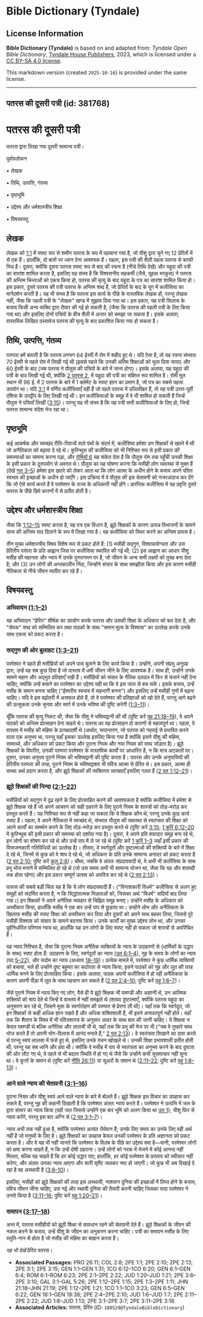 # Bible Dictionary (Tyndale)

## License Information

**Bible Dictionary (Tyndale)** is based on and adapted from: _Tyndale Open Bible Dictionary_, [Tyndale House Publishers](https://tyndaleopenresources.com/), 2023, which is licensed under a [CC BY-SA 4.0 license](https://creativecommons.org/licenses/by-sa/4.0/legalcode.en).

This markdown version (created `2025-10-16`) is provided under the same license.



--------------------------------

## पतरस की दूसरी पत्री (id: 381768)

पतरस की दूसरी पत्री
===================

पतरस द्वारा लिखा गया दूसरी सामान्य पत्री।

पूर्वावलोकन

• लेखक

• तिथि, उत्पत्ति, गंतव्य

• पृष्ठभूमि

• उद्देश्य और धर्मशास्त्रीय शिक्षा

• विषयवस्तु

लेखक
----

लेखक को [1:1](https://ref.ly/2Pet1:1) में स्पष्ट रूप से शमौन पतरस के रूप में पहचाना गया है, जो यीशु द्वारा चुने गए 12 प्रेरितों में से एक हैं। हालाँकि, दो बातों पर ध्यान देना आवश्यक हैं। पहला, इस पत्री की शैली पहला पतरस से काफी भिन्न है। दूसरा, क्योंकि दूसरा पतरस स्पष्ट रूप से बाद की रचना है (नीचे तिथि देखें) और यहूदा की पत्री का सारांश शामिल करता है, इसलिए यह संभव है कि विश्वसनीय सहकर्मी (जैसे, यूहन्ना मरकुस) ने पतरस की अन्तिम चिन्ताओं को एकत्र किया हो, पतरस की मृत्यु के बाद यहूदा के पत्र का सारांश शामिल किया हो। इस प्रकार, दुसरे पतरस की पत्री पतरस के अन्तिम शब्द हैं, जो प्रेरितों के बाद के युग में कलीसिया का मार्गदर्शन करती है। यह भी संभव है कि पतरस इस कार्य के पीछे के वास्तविक लेखक हों, परन्तु लेखक नहीं, जैसा कि पहली पत्री के "लेखक" खण्ड में सुझाव दिया गया था। इस प्रकार, यह पत्री सिलास के बजाय किसी अन्य व्यक्ति द्वारा तैयार की गई हो सकती है, (जैसा कि पतरस की पहली पत्री के लिए किया गया था) और इसलिए दोनों पत्रियों के बीच शैली में अन्तर को समझा जा सकता है। इसके अलावा, वास्तविक लिखित दस्तावेज पतरस की मृत्यु के बाद प्रकाशित किया गया हो सकता है।

तिथि, उत्पत्ति, गंतव्य
----------------------

परम्परा हमें बताती है कि पतरस लगभग 64 ईस्वी में रोम में शहीद हुए थे। यदि ऐसा है, तो यह रचना संभवतः 70 ईस्वी से पहले रोम में लिखी गई थी (इससे पहले कि उनकी अंतिम शिक्षाओं को भुला दिया जाता) और 60 ईस्वी के बाद (जब पतरस ने पौलुस की पत्रियों के बारे में जाना होगा)। इसके अलावा, यह यहूदा की पत्री के बाद लिखी गई थी, क्योंकि [2 पतरस 2,](https://ref.ly/2Pet2:1-2Pet2:22) में यहूदा की पत्री का संक्षिप्त रूप शामिल है। रोमी मूल स्थान भी 96 ई. में 2 पतरस के बारे में 1 क्लेमेंट के स्पष्ट ज्ञान का प्रमाण है, जो पत्र का सबसे पहला उपयोग था। यदि [3:1](https://ref.ly/2Pet3:1) में वर्णित कलीसियाएँ वही हैं जो पहले पतरस में उल्लिखित हैं, तो यह पत्री उत्तर\-पूर्वी एशिया के उपद्वीप के लिए लिखी गई थी। इन कलीसियाओं के समूह में वे भी शामिल हो सकती हैं जिन्हें पौलुस ने पत्रियाँ लिखीं ([3:15](https://ref.ly/2Pet3:15))। परन्तु यह भी संभव है कि यह पत्री सभी कलीसियाओं के लिए हो, जिन्हें पतरस सामान्य संदेश भेज रहा था।

पृष्ठभूमि
---------

कई आकर्षक और स्वच्छंद रीति\-रिवाजों वाले पंथों के संदर्भ में, कलीसिया हमेशा उन शिक्षकों से खतरे में थी जो अनैतिकता को बढ़ावा दे रहे थे। कुरिन्थुस की कलीसिया को भी निश्चित रूप से इसी प्रकार की समस्याओं का सामना करना पड़ा, और [रोमियों 6](https://ref.ly/Rom6:1-Rom6:23) यह संकेत देता है कि पौलुस रोम तक पहुँची उनकी शिक्षा के इसी प्रकार के दुरुपयोग से अवगत थे। पौलुस का यह घोषणा करना कि मसीही लोग व्यवस्था से मुक्त हैं (देखें [गल 3–5](https://ref.ly/Gal3:1-Gal5:26)) हमेशा इस खतरे को लेकर आता था कि लोग आत्मा के अधीन होने के बजाय अपने पतित स्वभाव की इच्छाओं के अधीन हो जाएँगे। इस प्रक्रिया में वे पौलुस की इस चेतावनी को नजरअंदाज कर देंगे कि जो ऐसे कार्य करते हैं वे परमेश्वर के राज्य के अधिकारी नहीं होंगे। प्रारंभिक कलीसिया में यह प्रवृत्ति दुसरे पतरस के पीछे छिपे कारणों में से प्रतीत होती है।

उद्देश्य और धर्मशास्त्रीय शिक्षा
--------------------------------

जैसा कि [1:12–15](https://ref.ly/2Pet1:12-2Pet1:15) स्पष्ट करता है, यह पत्र एक विधान है, झूठे शिक्षकों के कारण उत्पन्न विभाजनों के सामने सत्य की अन्तिम याद दिलाने के रूप में लिखा गया है। यह कलीसिया को स्थिर करने का अन्तिम प्रयास है।

तीन मुख्य धर्मशास्त्रीय विषय विशेष रूप से प्रकट होते हैं: (1\) मसीही सद्गुण, विश्वासयोग्यता और उस प्रेरितीय परंपरा के प्रति आह्वान जिस पर कलीसिया स्थापित की गई थी; (2\) इस आह्वान का आधार यीशु मसीह की महानता और न्याय में उनके पुनरागमन पर है, जो जीवन के अन्य सभी लक्ष्यों को तुच्छ बना देता है; और (3\) उन लोगों की अन्तकालीन निंदा, जिन्होंने संसार के साथ समझौता किया और इस कारण मसीही नैतिकता से नीचे जीवन व्यतीत कर रहे हैं। 

विषयवस्तु
---------

### अभिवादन ([1:1–2](https://ref.ly/2Pet1:1-2Pet1:2))

यह अभिवादन "प्रेरित" शीर्षक का उपयोग करके पतरस और उसकी शिक्षा के अधिकार को बल देता है, और "सेवक" शब्द को सम्मिलित कर तथा पाठकों के साथ "समान मूल्य के विश्वास" का उल्लेख करके उनके साथ एकता को प्रकट करता है।

### सद्गुण की ओर बुलाहट ([1:3–21](https://ref.ly/2Pet1:3-2Pet1:21))

परमेश्वर ने पहले ही मसीहियों को अपने पास बुलाने के लिए कार्य किया है। उन्होंने, अपनी संप्रभु अनुग्रह द्वारा, उन्हें वह सब कुछ दिया है जो वास्तव में धर्मी जीवन जीने के लिए आवश्यक है। साथ ही, उन्होंने उनके सामने महान और अद्भुत प्रतिज्ञाएँ रखी हैं। मसीहियों को संसार के नैतिक दलदल में फिर से फंसने नहीं देना चाहिए, क्योंकि उन्हें बचाने का परमेश्वर का उद्देश्य यही था कि वे इस जाल से बच सकें। इसके बजाय, उन्हें मसीह के समान बनना चाहिए (“ईश्वरीय स्वभाव में सहभागी बनना”) और इसलिए उन्हें मसीही गुणों में बढ़ना चाहिए। यदि वे इस बढ़ोतरी में असफल होते हैं, तो वे परमेश्वर की प्रतिज्ञाओं को खो देते हैं, परन्तु आगे बढ़ने की उत्सुकता उनके चुनाव और स्वर्ग में उनके भविष्य की पुष्टि करेगी ([1:3–11](https://ref.ly/2Pet1:3-2Pet1:11))।

चूँकि पतरस की मृत्यु निकट थी, जैसा कि यीशु ने भविष्यद्वानी की थी (पुष्टि करें [यूह 21:18–19](https://ref.ly/John21:18-John21:19)), वे अपने पाठकों को अन्तिम प्रोत्साहन देना चाहते थे। पतरस का यह प्रोत्साहन दो कारणों से महत्वपूर्ण था। पहला, वे वास्तव में मसीह की महिमा के प्रत्यक्षदर्शी थे (अर्थात, रूपान्तरण, जो पतरस को गहराई से प्रभावित करने वाला एक अनुभव था, परन्तु यहाँ इसका उल्लेख इसलिए किया गया है क्योंकि इसने यीशु की महिमा, सामार्थ्य, और अधिकार को प्रकट किया और पुराना नियम और नया नियम को साथ जोड़ता है)। झूठे शिक्षकों के विपरीत, उनकी परम्परा परमेश्वर के वास्तविक कार्यों पर आधारित है, न कि मात्र अटकलों पर। दूसरा, उनका अनुभव पुराने नियम की भविष्यद्वानी की पुष्टि करता है। पतरस और उनके अनुयायियों की प्रेरितीय परम्परा की तरह, पुराने नियम के भविष्यद्वक्ता भी पवित्र आत्मा से प्रेरित थे। इस प्रकार, आत्मा ही सच्चा अर्थ प्रदान करता है, और झूठे शिक्षकों की व्यक्तिगत व्याख्याएँ इसलिए गलत हैं ([2 पत 1:12–21](https://ref.ly/2Pet1:12-2Pet1:21))।

### झूठे शिक्षकों की निन्दा ([2:1–22](https://ref.ly/2Pet2:1-2Pet2:22))

मसीहियों को सद्गुण में दृढ़ रहने के लिए प्रोत्साहित करने की आवश्यकता है क्योंकि कलीसिया में हमेशा से झूठे शिक्षक रहे हैं जो अपने आचरण को सही ठहराने के लिए पुराने नियम के शास्त्रों को तोड़\-मरोड़ कर प्रस्तुत करते हैं। यह निश्चित रूप से नहीं कहा जा सकता कि ये शिक्षक कौन थे, परन्तु उनके कुछ कार्य स्पष्ट हैं। पहला, वे अपने नैतिकता में स्वच्छंद थे, संभवतः पौलुस की व्यवस्था से स्वतंत्रता की शिक्षा को अपने कार्यों का समर्थन करने के लिए तोड़\-मरोड़ कर प्रस्तुत करते थे (पुष्टि करें [3:15](https://ref.ly/2Pet3:15); [1 कुरि 6:12–20](https://ref.ly/1Cor6:12-1Cor6:20) में कुरिन्थुस की इसी प्रकार की समस्या को दर्शाया गया है)। दूसरा, वे अपने प्रति वफादार समूह बना रहे थे, इन लोगों का शोषण कर रहे थे और उन्हें पाप में ले जा रहे थे (पुष्टि करें [1 कुरि 1–3](https://ref.ly/1Cor1:1-1Cor3:23) जहाँ इसी प्रकार की विभाजनकारी गतिविधियों का उल्लेख है)। तीसरा, वे स्वर्गदूतों और दुष्टात्माओं की शक्तियों के बारे में शिक्षा दे रहे थे, जिनमें से कुछ को वे श्राप दे रहे थे, जो अधिकार के प्रति उनके सामान्य अनादर को प्रकट करता है ([2 पत 2:10](https://ref.ly/2Pet2:10); पुष्टि करें [कुलु 2:8](https://ref.ly/Col2:8))। चौथा, जबकि वे अंततः संप्रदायवादी थे, वे अभी भी कलीसिया के साथ प्रभु भोज मनाने में सम्मिलित हो रहे थे (जो उस समय अभी भी सामान्य भोजन था, जैसा कि यह और शताब्दी तक होता रहेगा) और इस प्रकार सम्पूर्ण उत्सव को अपवित्र कर रहे थे ([2 पत 2:13](https://ref.ly/2Pet2:13))।

पतरस की सबसे बड़ी चिंता यह है कि ये लोग संप्रदायवादी हैं। ("विनाशकारी विधर्म" कलीसिया से अलग हुए समूहों को संदर्भित करता है, न कि सिद्धांतात्मक भिन्नताओं को, जिसका अर्थ "विधर्म" सदियों बाद लिया गया।) इन शिक्षकों ने अपने अनैतिक व्यवहार से चिह्नित समूह बनाए। उन्होंने मसीह के अधिकार को अस्वीकार किया, हालाँकि मसीह ने एक बार उन्हें पाप से छुड़ाया था। उन्होंने लोभ और अनैतिकता के खिलाफ मसीह की स्पष्ट शिक्षा को अस्वीकार कर दिया और दूसरों को अपने साथ बहका लिया, जिससे पूरे मसीही विश्वास को संसार के सामने बदनाम किया। उनके कार्यों का मुख्य उद्देश्य लोभ था, और उनका पूर्वनिर्धारित परिणाम न्याय था, हालाँकि यह उन लोगों के लिए स्पष्ट नहीं हो सकता जो शास्त्रों से अपरिचित हैं।

यह न्याय निश्चित है, जैसा कि पुराना नियम अनैतिक व्यक्तियों के न्याय के उदाहरणों से (धार्मिकों के उद्धार के साथ) स्पष्ट होता हैं: उदाहरण के लिए, स्वर्गदूतों का न्याय ([उत 6:1–4](https://ref.ly/Gen6:1-Gen6:4)), नूह के समय के लोगों का न्याय (पद [5–22](https://ref.ly/Gen6:5-Gen6:22)), और सदोम का न्याय (अध्याय [18–19](https://ref.ly/Gen18:1-Gen19:38))। प्रत्येक मामले में, परमेश्वर ने कुछ धार्मिक व्यक्तियों को बचाया, भले ही उन्होंने दुष्ट बहुमत का कठोरता से न्याय किया; इसने पाठकों को नूह और लूत की तरह धार्मिक बनने के लिए प्रोत्साहित किया। इसके अलावा, पाठक अपनी कलीसिया में हो रही अनैतिकता के कारण अपनी पीड़ा में लूत के साथ पहचान कर सकते हैं ([2 पत 2:4–10](https://ref.ly/2Pet2:4-2Pet2:10); पुष्टि करें [यहू 1:6–7](https://ref.ly/Jude1:6-Jude1:7))।

जैसे पुराने नियम में न्याय किए गए लोग, वैसे ही ये झूठे शिक्षक भी घमण्डी और अज्ञानी थे, उन आत्मिक शक्तियों को श्राप देते थे जिन्हें वे वास्तव में नहीं समझते थे (शायद दुष्टात्माएँ, क्योंकि पतरस यहूदा का अनुसरण कर रहे थे, जिसने मूसा के स्वर्गारोहण की परम्परा से प्रेरणा ली थी)। यहाँ तक कि स्वर्गदूत, जो इन शिक्षकों से कहीं अधिक ज्ञान रखते हैं और अधिक शक्तिशाली हैं, भी इतने अनादरपूर्ण नहीं होते। यहाँ तक कि शैतान के विषय में भी पवित्रशास्त्र के अनुसार आदर के साथ बात की जानी चाहिए। ये शिक्षक न केवल घमण्डी थे बल्कि अनैतिक और लालची भी थे, यहाँ तक कि प्रभु की मेज पर भी (“जब वे तुम्हारे साथ भोज करते हैं तो अपनी भोग\-विलास में आनंद मनाते हैं,” [2 पत 2:13](https://ref.ly/2Pet2:13))। वे स्वतंत्रता सिखाने का दावा करते थे परन्तु स्वयं लालसा में फंसे हुए थे, इसलिए उनके वचन खोखले थे। उनकी शिक्षा प्रभावशाली प्रतीत होती थी, परन्तु यह सब ध्वनि और हवा थी। क्योंकि वे मसीह में पाप से स्वतंत्रता का अनुभव करने के बाद दुष्टता की ओर लौट गए थे, वे पहले से भी बदतर स्थिति में हो गए थे जैसे कि उन्होंने कभी सुसमाचार नहीं सुना था। वे कुत्तों के समान थे (पुष्टि करें [नीति 26:11](https://ref.ly/Prov26:11)) या सूअरों के समान थे ([2:11–22](https://ref.ly/2Pet2:11-2Pet2:22); पुष्टि करें [यहू 1:8–13](https://ref.ly/Jude1:8-Jude1:13))।

### आने वाले न्याय की चेतावनी ([3:1–16](https://ref.ly/2Pet3:1-2Pet3:16))

पुराना नियम और यीशु स्वयं आने वाले न्याय के बारे में बोलते हैं। झूठे शिक्षक इस विचार का उपहास कर सकते हैं, परन्तु नूह की कहानी दिखाती है कि परमेश्वर अंततः न्याय करते हैं। परमेश्वर ने उत्पत्ति में जल के द्वारा संसार का न्याय किया (वही जल जिससे उन्होंने एक बार भूमि को अलग किया था [उत 1](https://ref.ly/Gen1:1-Gen1:31)); यीशु फिर से न्याय करेंगे, परन्तु इस बार अग्नि से ([2 पत 3:1–7](https://ref.ly/2Pet3:1-2Pet3:7))।

न्याय अभी तक नहीं हुआ है, क्योंकि परमेश्वर अत्यंत धैर्यवान हैं; उनके लिए समय का उनके लिए वही अर्थ नहीं है जो मनुष्यों के लिए है। झूठे शिक्षकों का उपहास केवल उनकी परमेश्वर के प्रति अज्ञानता को प्रकट करता है। और वे यह भी नहीं जानते कि परमेश्वर के विलंब के पीछे का उद्देश्य क्या है—यानी, परमेश्वर लोगों को क्षमा करना चाहते हैं, न कि उन्हें दोषी ठहराना। उन्हें लोगों को नरक में भेजने में कोई आनन्द नहीं मिलता, बल्कि वह चाहते हैं कि हर कोई उद्धार पाए; हालाँकि, हर कोई परमेश्वर के प्रस्ताव को स्वीकार नहीं करेगा, और अंततः उनका न्याय आएगा और सारी सृष्टि जलकर नष्ट हो जाएगी। जो कुछ भी अब दिखाई दे रहा है वह अस्थायी है ([3:8–10](https://ref.ly/2Pet3:8-2Pet3:10))।

इसलिए, मसीहों को झूठे शिक्षकों की तरह इस अस्थायी, नाशवान दुनिया की इच्छाओं में लिप्त होने के बजाय, पवित्र जीवन जीना चाहिए, उस नई और स्थायी दुनिया की तैयारी करनी चाहिए जिसका वादा परमेश्वर ने उनसे किया है ([3:11–16](https://ref.ly/2Pet3:11-2Pet3:16); पुष्टि करें [यहू 1:20–21](https://ref.ly/Jude1:20-Jude1:21))।

### समापन ([3:17–18](https://ref.ly/2Pet3:17-2Pet3:18))

अन्त में, पतरस मसीहीयों को झूठी शिक्षा से सावधान रहने की चेतावनी देते हैं। झूठे शिक्षकों के जीवन की नकल करने के बजाय, उन्हें यीशु के जीवन का अनुकरण करना चाहिए। पत्री का समापन मसीह के लिए स्तुति\-गान से होता है जो मसीह की महिमा का बखान करता है।

*यह भी देखें* प्रेरित पतरस। 

* **Associated Passages:** PRO 26:11; COL 2:8; 2PE 1:1; 2PE 2:10; 2PE 2:13; 2PE 3:1; 2PE 3:15; GEN 1:1–GEN 1:31; 1CO 6:12–1CO 6:20; GEN 6:1–GEN 6:4; ROM 6:1–ROM 6:23; 2PE 2:1–2PE 2:22; JUD 1:20–JUD 1:21; 2PE 3:8–2PE 3:10; GAL 3:1–GAL 5:26; 2PE 1:12–2PE 1:15; 2PE 1:3–2PE 1:11; JHN 21:18–JHN 21:19; 2PE 1:12–2PE 1:21; 1CO 1:1–1CO 3:23; GEN 6:5–GEN 6:22; GEN 18:1–GEN 19:38; 2PE 2:4–2PE 2:10; JUD 1:6–JUD 1:7; 2PE 2:11–2PE 2:22; JUD 1:8–JUD 1:13; 2PE 3:1–2PE 3:7; 2PE 3:11–2PE 3:16
* **Associated Articles:** पतरस, प्रेरित (ID: `180529@TyndaleBibleDictionary`)

